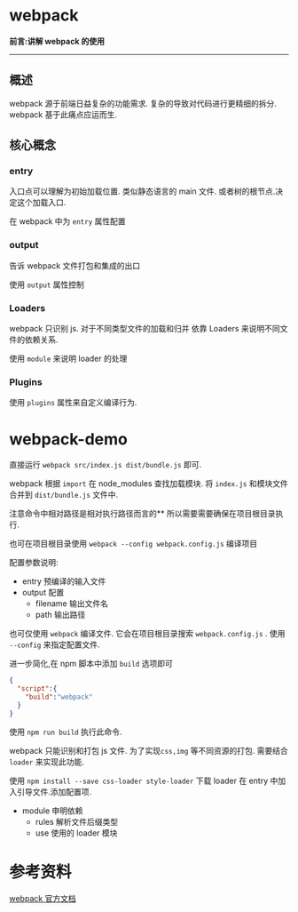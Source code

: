 webpack
===
**前言:讲解 webpack 的使用**

---

## 概述
webpack 源于前端日益复杂的功能需求.
复杂的导致对代码进行更精细的拆分.
webpack 基于此痛点应运而生.

## 核心概念

### entry
入口点可以理解为初始加载位置.
类似静态语言的 main 文件.
或者树的根节点.决定这个加载入口.

在 webpack 中为 `entry` 属性配置

### output
告诉 webpack 文件打包和集成的出口

使用 `output` 属性控制

### Loaders
webpack 只识别 js.
对于不同类型文件的加载和归并
依靠 Loaders 来说明不同文件的依赖关系.

使用 `module` 来说明 loader 的处理

### Plugins
使用 `plugins` 属性来自定义编译行为.


# webpack-demo
直接运行 `webpack src/index.js dist/bundle.js` 即可.

webpack 根据 `import` 在 node_modules 查找加载模块.
将 `index.js` 和模块文件合并到 `dist/bundle.js` 文件中.

注意命令中相对路径是相对执行路径而言的**
所以需要需要确保在项目根目录执行.

也可在项目根目录使用 `webpack --config webpack.config.js` 编译项目

配置参数说明:

* entry 预编译的输入文件
* output 配置
    * filename 输出文件名
    * path 输出路径
    
也可仅使用 `webpack` 编译文件.
它会在项目根目录搜索 `webpack.config.js` .
使用 `--config` 来指定配置文件.

进一步简化,在 npm 脚本中添加 `build` 选项即可

```json
{
  "script":{
    "build":"webpack"
  }
} 
```
使用 `npm run build` 执行此命令.

webpack 只能识别和打包 js 文件.
为了实现`css,img` 等不同资源的打包.
需要结合 `loader` 来实现此功能.

使用 `npm install --save css-loader style-loader` 下载 loader
在 entry 中加入引导文件.添加配置项.

* module 申明依赖
    * rules 解析文件后缀类型
    * use 使用的 loader 模块




# 参考资料
[webpack 官方文档](https://webpack.js.org/guides/getting-started/)